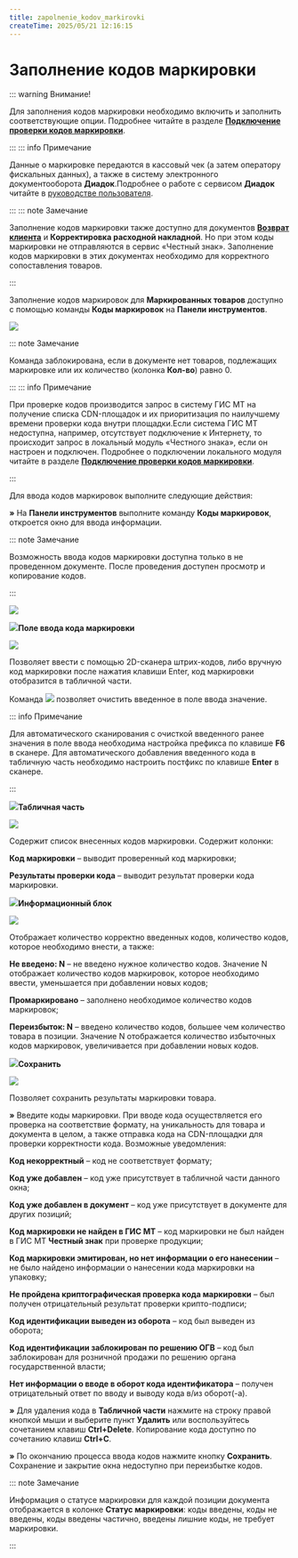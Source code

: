 ```yaml
---
title: zapolnenie_kodov_markirovki
createTime: 2025/05/21 12:16:15
---
```

# Заполнение кодов маркировки

::: warning Внимание!

Для заполнения кодов маркировки необходимо включить и заполнить соответствующие опции. Подробнее читайте в разделе [**Подключение проверки кодов маркировки**](#b33a8538-18c4-4f59-92c7-fe8f69837a06).

:::
::: info Примечание

Данные о маркировке передаются в кассовый чек (а затем оператору фискальных данных), а также в систему электронного документооборота **Диадок**.Подробнее о работе с сервисом **Диадок** читайте в [руководстве пользователя](https://product-doc.tradesoft.ru/ai/diadok/index.htm).

:::
::: note Замечание

Заполнение кодов маркировки также доступно для документов [**Возврат клиента**](#b7c8ad1a-f179-4743-bd21-b3d0a41d3acf) и **Корректировка расходной накладной**. Но при этом коды маркировки не отправляются в сервис «Честный знак». Заполнение кодов маркировки в этих документах необходимо для корректного сопоставления товаров.

:::

   Заполнение кодов маркировок для **Маркированных товаров** доступно с помощью команды **Коды маркировок** на **Панели инструментов**.

   ![](465.png)

::: note Замечание

Команда заблокирована, если в документе нет товаров, подлежащих маркировке или их количество (колонка **Кол-во**) равно 0.

:::
::: info Примечание

При проверке кодов производится запрос в систему ГИС МТ на получение списка CDN-площадок и их приоритизация по наилучшему времени проверки кода внутри площадки.Если система ГИС МТ недоступна, например, отсутствует подключение к Интернету, то происходит запрос в локальный модуль «Честного знака», если он настроен и подключен. Подробнее о подключении локального модуля читайте в разделе [**Подключение проверки кодов маркировки**](#b33a8538-18c4-4f59-92c7-fe8f69837a06).

:::

   Для ввода кодов маркировок выполните следующие действия:

   **»** На **Панели инструментов** выполните команду **Коды маркировок**, откроется окно для ввода информации.

::: note Замечание

Возможность ввода кодов маркировки доступна только в не проведенном документе. После проведения доступен просмотр и копирование кодов.

:::

   ![](466.png)

   ![](006.png)**Поле ввода кода маркировки**

![](467.png)

Позволяет ввести с помощью 2D-сканера штрих-кодов, либо вручную код маркировки после нажатия клавиши Enter, код маркировки отобразится в табличной части.

Команда ![](468.png) позволяет очистить введенное в поле ввода значение.

::: info Примечание

Для автоматического сканирования с очисткой введенного ранее значения в поле ввода необходима настройка префикса по клавише **F6** в сканере. Для автоматического добавления введенного кода в табличную часть необходимо настроить постфикс по клавише **Enter** в сканере.

:::

![](008.png)**Табличная часть**

![](469.png)

Содержит список внесенных кодов маркировки. Содержит колонки:

**Код маркировки** – выводит проверенный код маркировки;

**Результаты проверки кода** – выводит результат проверки кода маркировки.

![](009.png)**Информационный блок**

![](470.png)

Отображает количество корректно введенных кодов, количество кодов, которое необходимо внести, а также:

**Не введено: N** – не введено нужное количество кодов. Значение N отображает количество кодов маркировок, которое необходимо ввести, уменьшается при добавлении новых кодов;

**Промаркировано** – заполнено необходимое количество кодов маркировок;

**Переизбыток: N** – введено количество кодов, большее чем количество товара в позиции. Значение N отображается количество избыточных кодов маркировок, увеличивается при добавлении новых кодов.

![](010.png)**Сохранить**

![](471.png)

Позволяет сохранить результаты маркировки товара.

**»** Введите коды маркировки. При вводе кода осуществляется его проверка на соответствие формату, на уникальность для товара и документа в целом, а также отправка кода на CDN-площадки для проверки корректности кода. Возможные уведомления:

**Код некорректный** – код не соответствует формату;

**Код уже добавлен** – код уже присутствует в табличной части данного окна;

**Код уже добавлен в документ** – код уже присутствует в документе для других позиций;

**Код маркировки не найден в ГИС МТ** – код маркировки не был найден в ГИС МТ **Честный знак** при проверке продукции;

**Код маркировки эмитирован, но нет информации о его нанесении** – не было найдено информации о нанесении кода маркировки на упаковку;

**Не пройдена криптографическая проверка кода маркировки** – был получен отрицательный результат проверки крипто-подписи;

**Код идентификации выведен из оборота** – код был выведен из оборота;

**Код идентификации заблокирован по решению ОГВ** – код был заблокирован для розничной продажи по решению органа государственной власти;

**Нет информации о вводе в оборот кода идентификатора** – получен отрицательный ответ по вводу и выводу кода в/из оборот(-а).

**»** Для удаления кода в **Табличной части** нажмите на строку правой кнопкой мыши и выберите пункт **Удалить** или воспользуйтесь сочетанием клавиш **Ctrl+Delete**. Копирование кода доступно по сочетанию клавиш **Ctrl+C**.

**»** По окончанию процесса ввода кодов нажмите кнопку **Сохранить**. Сохранение и закрытие окна недоступно при переизбытке кодов.

::: note Замечание

Информация о статусе маркировки для каждой позиции документа отображается в колонке **Статус маркировки**: коды введены, коды не введены, коды введены частично, введены лишние коды, не требует маркировки.

:::

